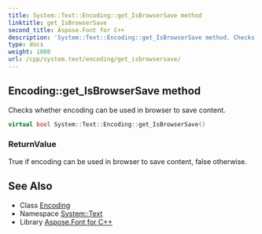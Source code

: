 ```yaml
---
title: System::Text::Encoding::get_IsBrowserSave method
linktitle: get_IsBrowserSave
second_title: Aspose.Font for C++
description: 'System::Text::Encoding::get_IsBrowserSave method. Checks whether encoding can be used in browser to save content in C++.'
type: docs
weight: 1000
url: /cpp/system.text/encoding/get_isbrowsersave/
---
```

## Encoding::get_IsBrowserSave method


Checks whether encoding can be used in browser to save content.

```cpp
virtual bool System::Text::Encoding::get_IsBrowserSave()
```


### ReturnValue

True if encoding can be used in browser to save content, false otherwise.

## See Also

* Class [Encoding](../)
* Namespace [System::Text](../../)
* Library [Aspose.Font for C++](../../../)
